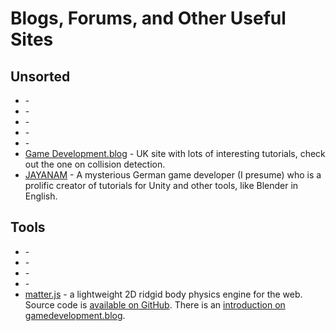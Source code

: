 # Blogs, Forums, and Other Useful Sites

## Unsorted

* []() - 
* []() - 
* []() - 
* []() - 
* []() - 
* [Game Development.blog](https://www.gamedevelopment.blog) - UK site with lots of interesting tutorials, check out the one on collision detection.
* [JAYANAM](http://jayanam.com) - A mysterious German game developer (I presume) who is a prolific creator of tutorials for Unity and other tools, like Blender in English.

## Tools

* []() - 
* []() - 
* []() - 
* []() - 
* [matter.js](http://brm.io/matter-js/) - a lightweight 2D ridgid body physics engine for the web. Source code is [available on GitHub](https://github.com/liabru/matter-js). There is an [introduction on gamedevelopment.blog](https://www.gamedevelopment.blog/matter-js-basics-developing-games/).
